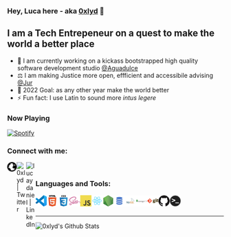 ### Hey, Luca here - aka [0xlyd](https://0xlyd.com) 👋

## I am a Tech Entrepeneur on a quest to make the world a better place

- 🌱 I am currently working on a kickass bootstrapped high quality software development studio [@Aguadulce](https://aguadulcehq.com)
- ⚖️ I am making Justice more open, effficient and accessibile advising [@Jur](https://jur.io)
- 🥅 2022 Goal: as any other year make the world better
- ⚡ Fun fact: I use Latin to sound more _intus legere_

### Now Playing

[![Spotify](https://spotify-now-playing.0xlyd.vercel.app/api/spotify-playing)](https://open.spotify.com/user/aleppefoundation)

### Connect with me:

[<img align="left" alt="lydaniel.com" width="22px" src="https://raw.githubusercontent.com/iconic/open-iconic/master/svg/globe.svg" />][website]
[<img align="left" alt="0xlyd | Twitter" width="22px" src="https://cdn.jsdelivr.net/npm/simple-icons@v3/icons/twitter.svg" />][twitter]
[<img align="left" alt="lucaydaniel | LinkedIn" width="22px" src="https://cdn.jsdelivr.net/npm/simple-icons@v3/icons/linkedin.svg" />][linkedin]

<br />

### Languages and Tools:

<img align="left" alt="Visual Studio Code" width="26px" src="https://raw.githubusercontent.com/github/explore/80688e429a7d4ef2fca1e82350fe8e3517d3494d/topics/visual-studio-code/visual-studio-code.png" />
<img align="left" alt="HTML5" width="26px" src="https://raw.githubusercontent.com/github/explore/80688e429a7d4ef2fca1e82350fe8e3517d3494d/topics/html/html.png" />
<img align="left" alt="CSS3" width="26px" src="https://raw.githubusercontent.com/github/explore/80688e429a7d4ef2fca1e82350fe8e3517d3494d/topics/css/css.png" />
<img align="left" alt="Sass" width="26px" src="https://raw.githubusercontent.com/github/explore/80688e429a7d4ef2fca1e82350fe8e3517d3494d/topics/sass/sass.png" />
<img align="left" alt="JavaScript" width="26px" src="https://raw.githubusercontent.com/github/explore/80688e429a7d4ef2fca1e82350fe8e3517d3494d/topics/javascript/javascript.png" />
<img align="left" alt="React" width="26px" src="https://raw.githubusercontent.com/github/explore/80688e429a7d4ef2fca1e82350fe8e3517d3494d/topics/react/react.png" />
<img align="left" alt="Node.js" width="26px" src="https://raw.githubusercontent.com/github/explore/80688e429a7d4ef2fca1e82350fe8e3517d3494d/topics/nodejs/nodejs.png" />
<img align="left" alt="SQL" width="26px" src="https://raw.githubusercontent.com/github/explore/80688e429a7d4ef2fca1e82350fe8e3517d3494d/topics/sql/sql.png" />
<img align="left" alt="MySQL" width="26px" src="https://raw.githubusercontent.com/github/explore/80688e429a7d4ef2fca1e82350fe8e3517d3494d/topics/mysql/mysql.png" />
<img align="left" alt="MongoDB" width="26px" src="https://raw.githubusercontent.com/github/explore/80688e429a7d4ef2fca1e82350fe8e3517d3494d/topics/mongodb/mongodb.png" />
<img align="left" alt="Git" width="26px" src="https://raw.githubusercontent.com/github/explore/80688e429a7d4ef2fca1e82350fe8e3517d3494d/topics/git/git.png" />
<img align="left" alt="GitHub" width="26px" src="https://raw.githubusercontent.com/github/explore/78df643247d429f6cc873026c0622819ad797942/topics/github/github.png" />
<img align="left" alt="HTML5" width="26px" src="https://raw.githubusercontent.com/github/explore/80688e429a7d4ef2fca1e82350fe8e3517d3494d/topics/terminal/terminal.png" />

<br />
<br />

---

<img align="left" alt="0xlyd's Github Stats" src="https://github-readme-stats.vercel.app/api?username=0xlyd&show_icons=true&hide_border=true" />

[website]: https://0xlyd.com
[twitter]: https://twitter.com/0xlyd
[linkedin]: https://linkedin.com/in/lucaydaniel
